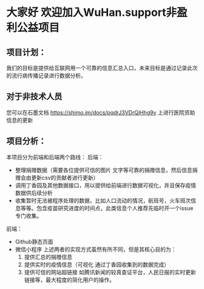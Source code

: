 # 大家好 欢迎加入WuHan.support非盈利公益项目


## 项目计划：
我们的目标是提供给互联网用一个可靠的信息汇总入口，未来目标是通过记录此次的流行病传播记录进行数据分析。
## 对于非技术人员
您可以在石墨文档 https://shimo.im/docs/pqdrJ3VDrQjHhg9v 上进行医院资助信息的更新

## 项目分析：
本项目分为前端和后端两个路线：
后端： 
-   整理捐赠数据（需要各位提供可信的图片 文字等可靠的捐赠信息，然后信息捐赠会由更新csv的贡献者进行更新）
-   调用丁香园及其他数据接口，用以提供给前端进行数据可视化，并且保存疫情数据供后续分析
-   收集暂时无法被程序处理的数据，比如人口流动的情况，航班号，火车班次信息等等。包含疫苗研究进度的时间点，此类信息个人推荐先临时开一个issue专门收集。

前端：
- Github静态页面
- 微信小程序
上述两者的实现方式虽然有所不同，但是其核心目的为：
    1. 提供汇总的捐赠信息
    2. 提供实时的疫情信息（可视化 通过丁香园收集到的数据完成）
    3. 提供可信的网站超链接 如腾讯新闻的较真查证平台，人民日报的实时更新链接等，最大程度的简化用户的操作。
